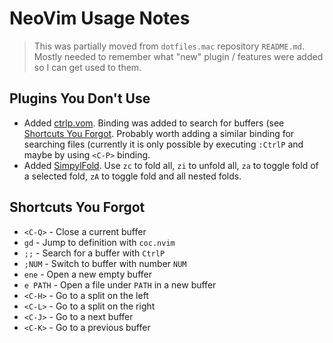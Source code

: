 NeoVim Usage Notes
==================
> This was partially moved from `dotfiles.mac` repository `README.md`. Mostly needed to remember what "new" plugin
> / features were added so  I can get used to them.

Plugins You Don't Use
---------------------
- Added [ctrlp.vom](https://github.com/ctrlpvim/ctrlp.vim). Binding was added to search for buffers (see
  [Shortcuts You Forgot](#shortcuts-you-forgot). Probably worth adding a similar binding for searching files
  (currently it is only possible by executing `:CtrlP` and maybe by using `<C-P>` binding.
- Added [SimpylFold](https://github.com/tmhedberg/SimpylFold). Use `zc` to
  fold all, `zi` to unfold all, `za` to toggle fold of a selected fold,
  `zA` to toggle fold and all nested folds.

Shortcuts You Forgot
--------------------
- `<C-Q>` - Close a current buffer
- `gd` - Jump to definition with `coc.nvim`
- `;;` - Search for a buffer with `CtrlP`
- `;NUM` - Switch to buffer with number `NUM`
- `ene` - Open a new empty buffer
- `e PATH` - Open a file under `PATH` in a new buffer
- `<C-H>` - Go to a split on the left
- `<C-L>` - Go to a split on the right
- `<C-J>` - Go to a next buffer
- `<C-K>` - Go to a previous buffer
